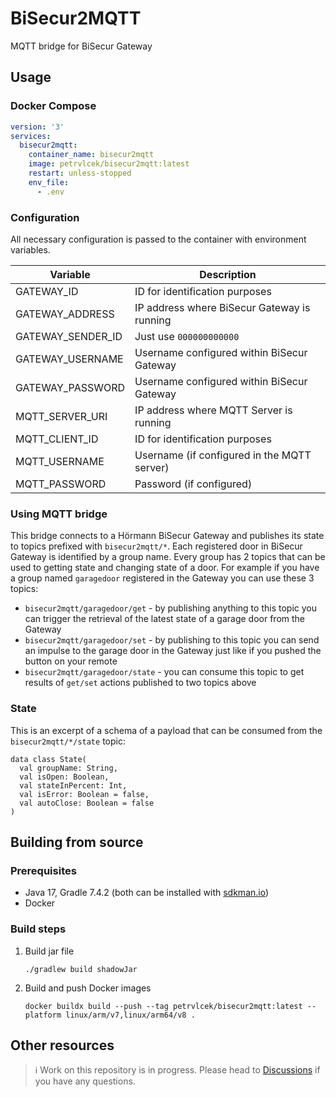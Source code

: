 # BiSecur2MQTT

MQTT bridge for BiSecur Gateway

## Usage

### Docker Compose

```yaml
version: '3'
services:
  bisecur2mqtt:
    container_name: bisecur2mqtt
    image: petrvlcek/bisecur2mqtt:latest
    restart: unless-stopped
    env_file:
      - .env
```

### Configuration

All necessary configuration is passed to the container with environment variables.

| Variable          | Description                                   |
|-------------------|-----------------------------------------------|
| GATEWAY_ID        | ID for identification purposes                |
| GATEWAY_ADDRESS   | IP address where BiSecur Gateway is running   |
| GATEWAY_SENDER_ID | Just use `000000000000`                       |
| GATEWAY_USERNAME  | Username configured within BiSecur Gateway    |
| GATEWAY_PASSWORD  | Username configured within BiSecur Gateway    |
| MQTT_SERVER_URI   | IP address where MQTT Server is running       |
| MQTT_CLIENT_ID    | ID for identification purposes                |
| MQTT_USERNAME     | Username (if configured in the MQTT server)   |
| MQTT_PASSWORD     | Password (if configured)                      |

### Using MQTT bridge

This bridge connects to a Hörmann BiSecur Gateway and publishes its state to topics prefixed with `bisecur2mqtt/*`.
Each registered door in BiSecur Gateway is identified by a group name. Every group has 2 topics that can be used to
getting state and changing state of a door. For example if you have a group named `garagedoor` registered in the Gateway
you can use these 3 topics:

* `bisecur2mqtt/garagedoor/get` - by publishing anything to this topic you can trigger the retrieval of the latest state
  of a garage door from the Gateway
* `bisecur2mqtt/garagedoor/set` - by publishing to this topic you can send an impulse to the garage door in the Gateway
  just like if you pushed the button on your remote
* `bisecur2mqtt/garagedoor/state` - you can consume this topic to get results of `get/set` actions published to two
  topics above

### State

This is an excerpt of a schema of a payload that can be consumed from the `bisecur2mqtt/*/state` topic:

  ```
  data class State(
    val groupName: String,
    val isOpen: Boolean,
    val stateInPercent: Int,
    val isError: Boolean = false,
    val autoClose: Boolean = false
  )
  ```

## Building from source

### Prerequisites

* Java 17, Gradle 7.4.2 (both can be installed with [sdkman.io](https://sdkman.io))
* Docker

### Build steps

1. Build jar file
   ```
   ./gradlew build shadowJar
   ```
2. Build and push Docker images
   ```
   docker buildx build --push --tag petrvlcek/bisecur2mqtt:latest --platform linux/arm/v7,linux/arm64/v8 .
   ```

## Other resources

> ℹ️ Work on this repository is in progress. Please head
> to [Discussions](https://github.com/petrvlcek/bisecur2mqtt/discussions) if you have any questions.
